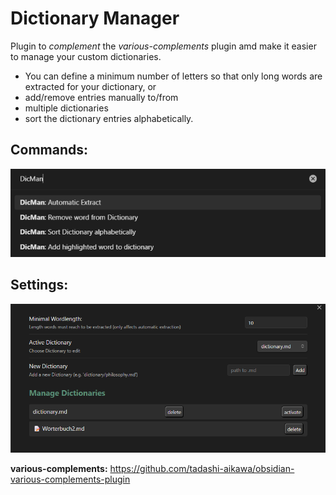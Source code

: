 # Dictionary Manager

Plugin to *complement* the *various-complements* plugin amd make it easier to manage your custom dictionaries.

- You can define a minimum number of letters so that only long words are extracted for your dictionary, or 
- add/remove entries manually to/from 
- multiple dictionaries 
- sort the dictionary entries alphabetically.

## Commands: 

![commands](commands.png)


## Settings: 

![settings](settings.png)



**various-complements:**
https://github.com/tadashi-aikawa/obsidian-various-complements-plugin


